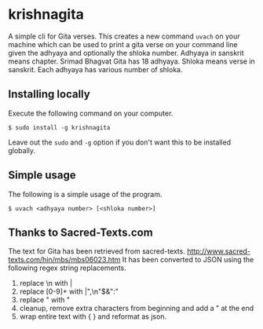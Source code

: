 # krishnagita
A simple cli for Gita verses.
This creates a new command `uvach` on your machine which can be used to print a gita verse on your command line given the adhyaya and optionally the shloka number. Adhyaya in sanskrit means chapter. Srimad Bhagvat Gita has 18 adhyaya. Shloka means verse in sanskrit. Each adhyaya has various number of shloka.

## Installing locally
Execute the following command on your computer.
```
$ sudo install -g krishnagita
```
Leave out the `sudo` and `-g` option if you don't want this to be installed globally.

## Simple usage
The following is a simple usage of the program.
```
$ uvach <adhyaya number> [<shloka number>]
```

## Thanks to Sacred-Texts.com
The text for Gita has been retrieved from sacred-texts. http://www.sacred-texts.com/hin/mbs/mbs06023.htm
It has been converted to JSON using the following regex string replacements.
1. replace \n with |
2. replace [0-9]+ with |",\n"$&":"
3. replace "<space> with "
4. cleanup, remove extra characters from beginning and add a " at the end
5. wrap entire text with { } and reformat as json.

